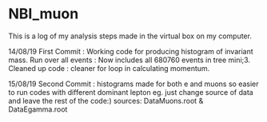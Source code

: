 # NBI_muon

This is a log of my analysis steps made in the virtual box on my computer.

14/08/19 First Commit : Working code for producing histogram of invariant mass.
         Run over all events : Now includes all 680760 events in tree mini;3.
         Cleaned up code : cleaner for loop in calculating momentum.

15/08/19 Second Commit : histograms made for both e and muons so easier to run
         codes with different dominant lepton eg. just change source of data and
         leave the rest of the code:) sources: DataMuons.root & DataEgamma.root
         
